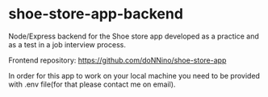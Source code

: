 # shoe-store-app-backend

Node/Express backend for the Shoe store app developed as a practice and as a test in a job interview process.

Frontend repository: https://github.com/doNNino/shoe-store-app

In order for this app to work on your local machine you need to be provided with .env file(for that please contact me on email).
